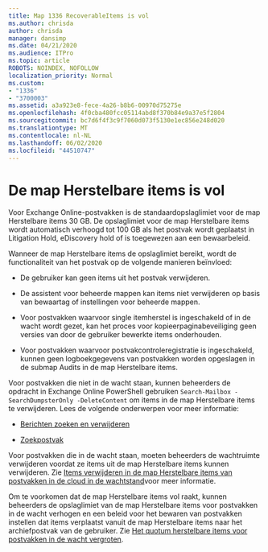 ```yaml
---
title: Map 1336 RecoverableItems is vol
ms.author: chrisda
author: chrisda
manager: dansimp
ms.date: 04/21/2020
ms.audience: ITPro
ms.topic: article
ROBOTS: NOINDEX, NOFOLLOW
localization_priority: Normal
ms.custom:
- "1336"
- "3700003"
ms.assetid: a3a923e8-fece-4a26-b8b6-00970d75275e
ms.openlocfilehash: 4f0cba480fcc05114abd8f370b84e9a37e5f2804
ms.sourcegitcommit: bc7d6f4f3c9f7060d073f5130e1ec856e248d020
ms.translationtype: MT
ms.contentlocale: nl-NL
ms.lasthandoff: 06/02/2020
ms.locfileid: "44510747"
---
```

# <a name="the-recoverable-items-folder-is-full"></a>De map Herstelbare items is vol

Voor Exchange Online-postvakken is de standaardopslaglimiet voor de map Herstelbare items 30 GB. De opslaglimiet voor de map Herstelbare items wordt automatisch verhoogd tot 100 GB als het postvak wordt geplaatst in Litigation Hold, eDiscovery hold of is toegewezen aan een bewaarbeleid.

Wanneer de map Herstelbare items de opslaglimiet bereikt, wordt de functionaliteit van het postvak op de volgende manieren beïnvloed:

- De gebruiker kan geen items uit het postvak verwijderen.

- De assistent voor beheerde mappen kan items niet verwijderen op basis van bewaartag of instellingen voor beheerde mappen.

- Voor postvakken waarvoor single itemherstel is ingeschakeld of in de wacht wordt gezet, kan het proces voor kopieerpaginabeveiliging geen versies van door de gebruiker bewerkte items onderhouden.

- Voor postvakken waarvoor postvakcontroleregistratie is ingeschakeld, kunnen geen logboekgegevens van postvakken worden opgeslagen in de submap Audits in de map Herstelbare items.

Voor postvakken die niet in de wacht staan, kunnen beheerders de opdracht in Exchange Online PowerShell gebruiken `Search-Mailbox -SearchDumpsterOnly -DeleteContent` om items in de map Herstelbare items te verwijderen. Lees de volgende onderwerpen voor meer informatie:

- [Berichten zoeken en verwijderen](https://docs.microsoft.com/microsoft-365/compliance/search-for-and-delete-messagesadmin-help)

- [Zoekpostvak](https://docs.microsoft.com/powershell/module/exchange/mailboxes/Search-Mailbox)

Voor postvakken die in de wacht staan, moeten beheerders de wachtruimte verwijderen voordat ze items uit de map Herstelbare items kunnen verwijderen. Zie [Items verwijderen in de map Herstelbare items van postvakken in de cloud in de wachtstand](https://docs.microsoft.com/microsoft-365/compliance/delete-items-in-the-recoverable-items-folder-of-mailboxes-on-hold)voor meer informatie.

Om te voorkomen dat de map Herstelbare items vol raakt, kunnen beheerders de opslaglimiet van de map Herstelbare items voor postvakken in de wacht verhogen en een beleid voor het bewaren van postvakken instellen dat items verplaatst vanuit de map Herstelbare items naar het archiefpostvak van de gebruiker. Zie [Het quotum herstelbare items voor postvakken in de wacht vergroten](https://docs.microsoft.com/microsoft-365/compliance/increase-the-recoverable-quota-for-mailboxes-on-hold).
